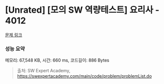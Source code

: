 # [Unrated] [모의 SW 역량테스트] 요리사 - 4012 

[문제 링크](https://swexpertacademy.com/main/code/problem/problemDetail.do?contestProbId=AWIeUtVakTMDFAVH) 

### 성능 요약

메모리: 67,548 KB, 시간: 660 ms, 코드길이: 886 Bytes



> 출처: SW Expert Academy, https://swexpertacademy.com/main/code/problem/problemList.do